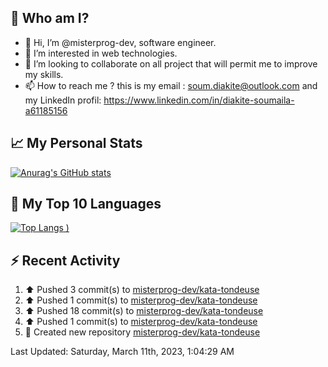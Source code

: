 ## **🔎 Who am I?**
- 👋 Hi, I’m @misterprog-dev, software engineer.
- 👀 I’m interested in web technologies.
- 💞️ I’m looking to collaborate on all project that will permit me to improve my skills.
- 📫 How to reach me ? this is my email : soum.diakite@outlook.com and my LinkedIn profil: https://www.linkedin.com/in/diakite-soumaila-a61185156


## **📈 My Personal Stats**
[![Anurag's GitHub stats](https://github-readme-stats.vercel.app/api?username=misterprog-dev&count_private=true&show_icons=true)](https://github.com/anuraghazra/github-readme-stats)

## **📣 My Top 10 Languages**
[![Top Langs](https://github-readme-stats.vercel.app/api/top-langs/?username=misterprog-dev&langs_count=10&layout=compact&hide=html,css&hide_title=true&&&show_icons=true)
)](https://github.com/anuraghazra/github-readme-stats)

## **⚡ Recent Activity**
<!--RECENT_ACTIVITY:start-->
1. ⬆️ Pushed 3 commit(s) to [misterprog-dev/kata-tondeuse](https://github.com/misterprog-dev/kata-tondeuse)<br>
2. ⬆️ Pushed 1 commit(s) to [misterprog-dev/kata-tondeuse](https://github.com/misterprog-dev/kata-tondeuse)<br>
3. ⬆️ Pushed 18 commit(s) to [misterprog-dev/kata-tondeuse](https://github.com/misterprog-dev/kata-tondeuse)<br>
4. ⬆️ Pushed 1 commit(s) to [misterprog-dev/kata-tondeuse](https://github.com/misterprog-dev/kata-tondeuse)<br>
5. 📔 Created new repository [misterprog-dev/kata-tondeuse](https://github.com/misterprog-dev/kata-tondeuse)<br>
<!--RECENT_ACTIVITY:end-->
<!--RECENT_ACTIVITY:last_update-->
Last Updated: Saturday, March 11th, 2023, 1:04:29 AM
<!--RECENT_ACTIVITY:last_update_end-->

<!---
misterprog-dev/misterprog-dev is a ✨ special ✨ repository because its `README.md` (this file) appears on your GitHub profile.
You can click the Preview link to take a look at your changes.
--->


